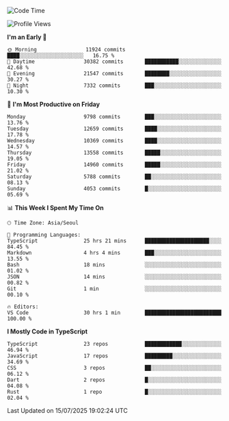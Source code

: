 <!--START_SECTION:waka-->
![Code Time](http://img.shields.io/badge/Code%20Time-8%2C037%20hrs%2012%20mins-blue)

![Profile Views](http://img.shields.io/badge/Profile%20Views-0-blue)

**I'm an Early 🐤** 

```text
🌞 Morning                11924 commits       ████░░░░░░░░░░░░░░░░░░░░░   16.75 % 
🌆 Daytime                30382 commits       ███████████░░░░░░░░░░░░░░   42.68 % 
🌃 Evening                21547 commits       ████████░░░░░░░░░░░░░░░░░   30.27 % 
🌙 Night                  7332 commits        ███░░░░░░░░░░░░░░░░░░░░░░   10.30 % 
```
📅 **I'm Most Productive on Friday** 

```text
Monday                   9798 commits        ███░░░░░░░░░░░░░░░░░░░░░░   13.76 % 
Tuesday                  12659 commits       ████░░░░░░░░░░░░░░░░░░░░░   17.78 % 
Wednesday                10369 commits       ████░░░░░░░░░░░░░░░░░░░░░   14.57 % 
Thursday                 13558 commits       █████░░░░░░░░░░░░░░░░░░░░   19.05 % 
Friday                   14960 commits       █████░░░░░░░░░░░░░░░░░░░░   21.02 % 
Saturday                 5788 commits        ██░░░░░░░░░░░░░░░░░░░░░░░   08.13 % 
Sunday                   4053 commits        █░░░░░░░░░░░░░░░░░░░░░░░░   05.69 % 
```


📊 **This Week I Spent My Time On** 

```text
🕑︎ Time Zone: Asia/Seoul

💬 Programming Languages: 
TypeScript               25 hrs 21 mins      █████████████████████░░░░   84.45 % 
Markdown                 4 hrs 4 mins        ███░░░░░░░░░░░░░░░░░░░░░░   13.55 % 
Bash                     18 mins             ░░░░░░░░░░░░░░░░░░░░░░░░░   01.02 % 
JSON                     14 mins             ░░░░░░░░░░░░░░░░░░░░░░░░░   00.82 % 
Git                      1 min               ░░░░░░░░░░░░░░░░░░░░░░░░░   00.10 % 

🔥 Editors: 
VS Code                  30 hrs 1 min        █████████████████████████   100.00 % 
```

**I Mostly Code in TypeScript** 

```text
TypeScript               23 repos            ████████████░░░░░░░░░░░░░   46.94 % 
JavaScript               17 repos            █████████░░░░░░░░░░░░░░░░   34.69 % 
CSS                      3 repos             ██░░░░░░░░░░░░░░░░░░░░░░░   06.12 % 
Dart                     2 repos             █░░░░░░░░░░░░░░░░░░░░░░░░   04.08 % 
Rust                     1 repo              █░░░░░░░░░░░░░░░░░░░░░░░░   02.04 % 
```




 Last Updated on 15/07/2025 19:02:24 UTC
<!--END_SECTION:waka-->
